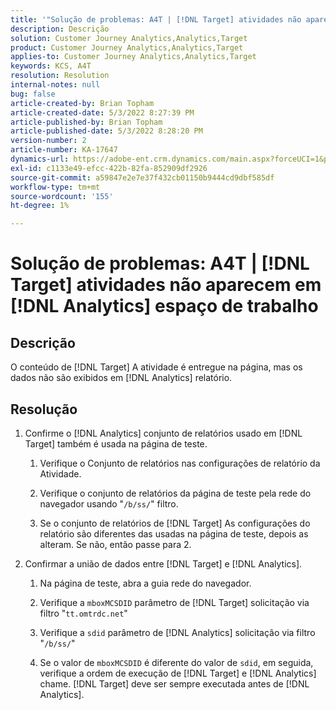 ```yaml
---
title: '"Solução de problemas: A4T | [!DNL Target] atividades não aparecem no espaço de trabalho do Analytics'''
description: Descrição
solution: Customer Journey Analytics,Analytics,Target
product: Customer Journey Analytics,Analytics,Target
applies-to: Customer Journey Analytics,Analytics,Target
keywords: KCS, A4T
resolution: Resolution
internal-notes: null
bug: false
article-created-by: Brian Topham
article-created-date: 5/3/2022 8:27:39 PM
article-published-by: Brian Topham
article-published-date: 5/3/2022 8:28:20 PM
version-number: 2
article-number: KA-17647
dynamics-url: https://adobe-ent.crm.dynamics.com/main.aspx?forceUCI=1&pagetype=entityrecord&etn=knowledgearticle&id=fe385676-1fcb-ec11-a7b5-6045bd00db25
exl-id: c1133e49-efcc-422b-82fa-852909df2926
source-git-commit: a59847e2e7e37f432cb01150b9444cd9dbf585df
workflow-type: tm+mt
source-wordcount: '155'
ht-degree: 1%

---
```


# Solução de problemas: A4T | [!DNL Target] atividades não aparecem em [!DNL Analytics] espaço de trabalho

## Descrição

O conteúdo de [!DNL Target] A atividade é entregue na página, mas os dados não são exibidos em [!DNL Analytics] relatório.

## Resolução

1. Confirme o [!DNL Analytics] conjunto de relatórios usado em [!DNL Target] também é usada na página de teste.

   1. Verifique o Conjunto de relatórios nas configurações de relatório da Atividade.

   1. Verifique o conjunto de relatórios da página de teste pela rede do navegador usando &quot;`/b/ss/`&quot; filtro.

   1. Se o conjunto de relatórios de [!DNL Target] As configurações do relatório são diferentes das usadas na página de teste, depois as alteram. Se não, então passe para 2.

1. Confirmar a união de dados entre [!DNL Target] e [!DNL Analytics].

   1. Na página de teste, abra a guia rede do navegador.

   1. Verifique a `mboxMCSDID` parâmetro de [!DNL Target] solicitação via filtro &quot;`tt.omtrdc.net`&quot;

   1. Verifique a `sdid` parâmetro de [!DNL Analytics] solicitação via filtro &quot;`/b/ss/`&quot;

   1. Se o valor de `mboxMCSDID` é diferente do valor de `sdid`, em seguida, verifique a ordem de execução de [!DNL Target] e [!DNL Analytics] chame. [!DNL Target] deve ser sempre executada antes de [!DNL Analytics].
